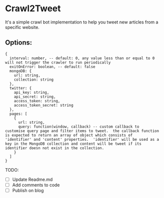 Crawl2Tweet
===========

It's a simple crawl bot implementation to help you tweet new articles from a specific website.

Options:
-----


```
{
  interval: number, -- default: 0, any value less than or equal to 0 will not trigger the crawler to run periodically
  exitOnError: boolean, -- default: false
  mongoDB: {
    url: string,
    collection: string
  },
  twitter: {
    api_key: string,
    api_secret: string,
    access_token: string,
    access_token_secret: string
  },
  pages: [
    {
      url: string,
      query: function(window, callback) -- custom callback to customise query page and filter items to tweet.  the callback function is expected to return an array of object which consists of 'identifier' and 'content' properties.  'identifier' will be used as a key in the MongoDB collection and content will be tweet if its identifier doesn not exist in the collection.
    }
  ]
}
```

TODO:
- [ ] Update Readme.md
- [ ] Add comments to code
- [ ] Publish on blog
